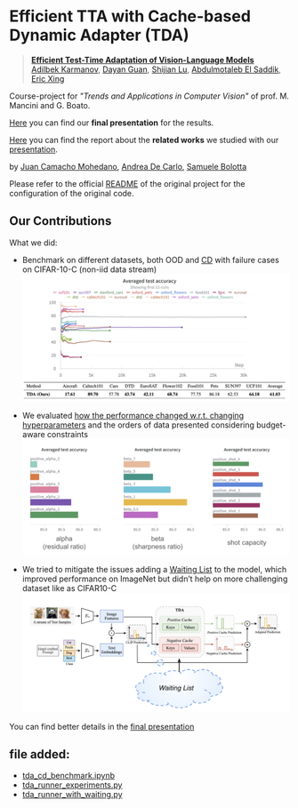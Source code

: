 # Efficient TTA with Cache-based Dynamic Adapter (TDA)
> [**Efficient Test-Time Adaptation of Vision-Language Models**](http://arxiv.org/abs/2403.18293)<br>
> [Adilbek Karmanov](https://www.linkedin.com/in/adilbek-karmanov/), [Dayan Guan](https://dayan-guan.github.io/), [Shijian Lu](https://scholar.google.com/citations?hl=en&user=uYmK-A0AAAAJ&view=en), [Abdulmotaleb El Saddik](https://scholar.google.ca/citations?user=VcOjgngAAAAJ&hl=en), [Eric Xing](https://scholar.google.com/citations?user=5pKTRxEAAAAJ&hl=en)

Course-project for *"Trends and Applications in Computer Vision"* of prof. M. Mancini and G. Boato.

[Here](exam/Final_presentation.pdf) you can find our **final presentation** for the results.

[Here](exam/Related_Works.pdf) you can find the report about the **related works** we studied with our [presentation](exam/Related_Works_slides.pdf).

by [Juan Camacho Mohedano](https://linkedin.com/in/juan-camacho-mohedano-9a425b1b2), [Andrea De Carlo](https://www.linkedin.com/in/andreadecarlo), [Samuele Bolotta](https://linkedin.com/in/samuele-bolotta-841b16160)

Please refer to the official [README](README_official.md) of the original project for the configuration of the original code.

## Our Contributions

What we did:

- Benchmark on different datasets, both OOD and [CD](tda_cd_benchmark.ipynb)
with failure cases on CIFAR-10-C (non-iid data stream) ![CD_benchmark](docs/CD_benchmark.png)
- We evaluated [how the performance changed w.r.t. changing hyperparameters](tda_runner_experiments.py) and the orders of data presented considering budget-aware constraints ![positive_hyperparams](docs/positive_hyperparams.png)

- We tried to mitigate the issues adding a [Waiting List](tda_runner_with_waiting.py) to the model, which improved performance on ImageNet but didn’t help on more challenging dataset like as CIFAR10-C ![waiting list](docs/waiting_list.png)

You can find better details in the [final presentation](exam/Final_presentation.pdf)

## file added:
- [tda_cd_benchmark.ipynb](tda_cd_benchmark.ipynb)
- [tda_runner_experiments.py](tda_runner_experiments.py)
- [tda_runner_with_waiting.py](tda_runner_with_waiting.py)